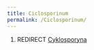 ```yaml
---
title: Ciclosporinum
permalink: /Ciclosporinum/
---
```


1.  REDIRECT [Cyklosporyna](/Cyklosporyna "wikilink")
